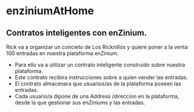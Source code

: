 # enziniumAtHome

## Contratos inteligentes con enZinium.

Rick va a organizar un concieto de Los Ricknillos y quiere poner a la venta 100 entradas en nuestra plataforma enZinium.
- Para ello va a utilizar un contrato inteligente construido sobre nuestra plataforma.
- Este contrato recibira instrucciones sobre a quien vender las entradas.
- El contrato almacenara que usuarios/as de la plataforma poseen las entradas.
- Cada usuario/a dipone de una Address /direccion en la plataforma, desde la que gestionar sus enZiniums y las entradas.

